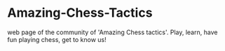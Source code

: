 # Amazing-Chess-Tactics
web page of the community of 'Amazing Chess tactics'. Play, learn, have fun playing chess, get to know us!
